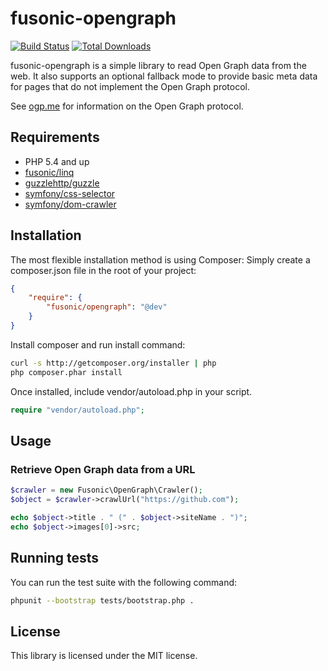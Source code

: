# fusonic-opengraph

[![Build Status](https://travis-ci.org/fusonic/fusonic-opengraph.png)](https://travis-ci.org/fusonic/fusonic-opengraph)
[![Total Downloads](https://poser.pugx.org/fusonic/opengraph/downloads.png)](https://packagist.org/packages/fusonic/opengraph)

fusonic-opengraph is a simple library to read Open Graph data from the web. It also supports an optional fallback mode to provide basic meta data for pages that do not implement the Open Graph protocol.

See [ogp.me](http://ogp.me) for information on the Open Graph protocol.

## Requirements

* PHP 5.4 and up
* [fusonic/linq](https://github.com/fusonic/fusonic-linq)
* [guzzlehttp/guzzle](https://github.com/guzzle/guzzle)
* [symfony/css-selector](https://github.com/symfony/CssSelector)
* [symfony/dom-crawler](https://github.com/symfony/DomCrawler)

## Installation

The most flexible installation method is using Composer: Simply create a composer.json file in the root of your project:
``` json
{
    "require": {
        "fusonic/opengraph": "@dev"
    }
}
```

Install composer and run install command:
``` bash
curl -s http://getcomposer.org/installer | php
php composer.phar install
``` 

Once installed, include vendor/autoload.php in your script.

``` php
require "vendor/autoload.php";
```

## Usage

### Retrieve Open Graph data from a URL

``` php
$crawler = new Fusonic\OpenGraph\Crawler();
$object = $crawler->crawlUrl("https://github.com");

echo $object->title . " (" . $object->siteName . ")";
echo $object->images[0]->src;
```

## Running tests

You can run the test suite with the following command:

``` bash
phpunit --bootstrap tests/bootstrap.php .
``` 

## License

This library is licensed under the MIT license.
